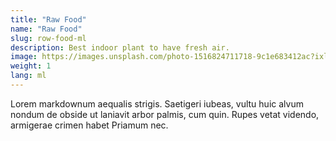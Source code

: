 ```yaml
---
title: "Raw Food"
name: "Raw Food"
slug: row-food-ml
description: Best indoor plant to have fresh air.
image: https://images.unsplash.com/photo-1516824711718-9c1e683412ac?ixlib=rb-4.0.3&ixid=MnwxMjA3fDB8MHxwaG90by1wYWdlfHx8fGVufDB8fHx8&auto=format&fit=crop&w=2371&q=80
weight: 1
lang: ml
---
```


Lorem markdownum aequalis strigis. Saetigeri iubeas, vultu huic alvum nondum
de obside ut laniavit arbor palmis, cum quin. Rupes vetat videndo, armigerae
crimen habet Priamum nec.